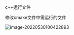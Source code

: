 c++运行文件

修改cmake文件中需运行的文件

![image-20220530100422893](C:\Users\Administrator\AppData\Roaming\Typora\typora-user-images\image-20220530100422893.png)